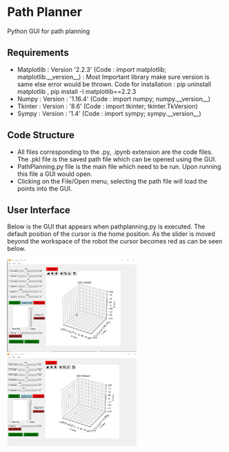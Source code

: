# Path Planner
Python GUI for path planning
## Requirements
* Matplotlib : Version '2.2.3' (Code :  import matplotlib; matplotlib.\_\_version\_\_) : Most Important library make sure version is same else error would be thrown. Code for installation : pip uninstall matplotlib , pip install -I matplotlib==2.2.3
* Numpy : Version : '1.16.4' (Code :  import numpy; numpy.\_\_version\_\_)
* Tkinter : Version : '8.6' (Code :  import tkinter; tkinter.TkVersion)
* Sympy : Version : '1.4' (Code :  import sympy; sympy.\_\_version\_\_)
## Code Structure
* All files corresponding to the .py, .ipynb extension are the code files. The .pkl file is the saved path file which can be opened using the GUI.
* PathPlanning.py file is the main file which need to be run. Upon running this file a GUI would open.
* Clicking on the File/Open menu, selecting the path file will load the points into the GUI.
## User Interface
Below is the GUI that appears when pathplanning.py is executed. The default position of the cursor is the home position. As the slider is moved beyond the workspace of the robot the cursor becomes red as can be seen below. <br>

 <img src = "img/UI.PNG" width="300">     <img src = "img/OutsideWorkspace.PNG" width="300"><br>  

<!-- ![](img/UI.PNG)-->
